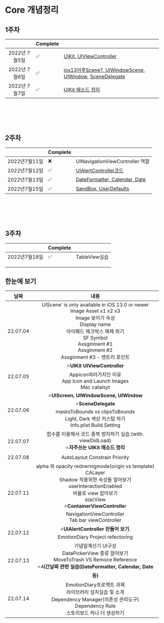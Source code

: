 

# Core 개념정리

## 1주차

|               | Complete |                                                              |
| :-----------: | :------- | ------------------------------------------------------------ |
| 2022년 7월5일 | ✅        | [UIKit, UIVIewController](https://github.com/haha1haka/TIL/blob/main/2022%EB%85%847%EC%9B%94/20220705TIL.md) |
| 2022년 7월6일 | ✅        | [ios13이후Scene?, UIWindowScene, UIWindow](https://github.com/haha1haka/TIL/blob/main/2022%EB%85%847%EC%9B%94/20220706TIL.md), [SceneDelegate](https://github.com/haha1haka/TIL/blob/main/2022%EB%85%847%EC%9B%94/20220706TIL.md) |
| 2022년 7월7일 | ✅        | [UIKit 매소드 정리](https://github.com/haha1haka/TIL/blob/main/2022%EB%85%847%EC%9B%94/20220707TIL.md) |

<br/><br/><br/><br/>

## 2주차

|               | Complete |                                                              |
| ------------- | -------- | ------------------------------------------------------------ |
| 2022년7월11일 | ❌        | UINavigationViewController 역할                              |
| 2022년7월12일 | ✅        | [UIAlertController코드](https://github.com/haha1haka/TIL/blob/main/2022%EB%85%847%EC%9B%94/20220712TIL.md) |
| 2022년7월13일 | ✅        | [DateFormatter, Calendar, Date](https://github.com/haha1haka/TIL/blob/main/2022%EB%85%847%EC%9B%94/20220713TIL.md) |
| 2022년7월15일 | ✅        | [SandBox, UserDefaults](https://github.com/haha1haka/TIL/blob/main/2022%EB%85%847%EC%9B%94/20220715TIL.md) |

<br/><br/><br/><br/>



## 3주차

|               | Complete |               |
| ------------- | -------- | ------------- |
| 2022년7월18일 | ✅        | TableView실습 |
|               |          |               |
|               |          |               |
|               |          |               |







## 한눈에 보기

| 날짜     |                             내용                             |
| -------- | :----------------------------------------------------------: |
| 22.07.04 | UIScene' is only available in iOS 13.0 or newer<br />Image Asset x1 x2 x3<br />Image 보이기 속성 <br />Display name <br />아이패드 체크박스 해제 하기<br /> SF Symbol <br />Assginment #1<br />Assginment #2<br />Assginment #3 - 엔트리 포인트 |
| 22.07.05 | ⭐️**UIKit** **UIViewController**<br />Appicon여러가지인 이유<br />App Icon and Launch Images<br />Mac catalsyt |
| 22.07.06 | ⭐️**UIScreen, UIWindowScene, UIWindow**<br />⭐️**SceneDelegate**<br />masksToBounds vs clipsToBounds<br />Light, Dark 색상 커스텀 하기<br />Info.plist Build Setting |
| 22.07.07 | 함수를 이용해서 코드 중복 방지하기 실습.(with. viewDidLoad)<br />⭐️**자주쓰는 UIKit 매소드 정리** |
| 22.07.08 |                AutoLayout Constrain Priority                 |
| 22.07.11 | alpha 와 opacity redneringmode(origin vs template)<br />CALayer<br />Shadow 적용위한 속성들 알아보기<br />userInteractionEnabled<br />비율로 view 잡아보기<br />stacView<br />⭐️**ContainerViewControlle**r<br />NavigationViewController<br />Tab bar viewController |
| 22.07.12 | ⭐️**UIAlertController 만들어 보기**.<br />EmotionDiary Project refectoring |
| 22.07.13 | 기념일계산기 UI구성<br />DataPickerView 종류 알아보기<br />MoveToTrash VS Remoce Reference<br />⭐️**시간날짜 관련 실습(DateFormatter, Calendar, Date 등)** |
| 22.07.14 | EmotionDiary프로젝트 과제<br />라이브러리 설치실습 및 소개<br />Dependency Manager(의존성 관리도구)<br />Dependency Rule<br />스토리보드 하나 더 생성하기 |

